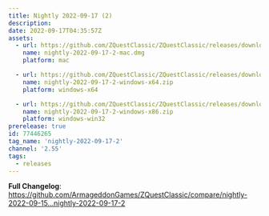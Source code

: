 ```yaml
---
title: Nightly 2022-09-17 (2)
description: 
date: 2022-09-17T04:35:57Z
assets: 
  - url: https://github.com/ZQuestClassic/ZQuestClassic/releases/download/nightly-2022-09-17-2/nightly-2022-09-17-2-mac.dmg
    name: nightly-2022-09-17-2-mac.dmg
    platform: mac

  - url: https://github.com/ZQuestClassic/ZQuestClassic/releases/download/nightly-2022-09-17-2/nightly-2022-09-17-2-windows-x64.zip
    name: nightly-2022-09-17-2-windows-x64.zip
    platform: windows-x64

  - url: https://github.com/ZQuestClassic/ZQuestClassic/releases/download/nightly-2022-09-17-2/nightly-2022-09-17-2-windows-x86.zip
    name: nightly-2022-09-17-2-windows-x86.zip
    platform: windows-win32
prerelease: true
id: 77446265
tag_name: 'nightly-2022-09-17-2'
channel: '2.55'
tags:
  - releases
---
```


**Full Changelog**: https://github.com/ArmageddonGames/ZQuestClassic/compare/nightly-2022-09-15...nightly-2022-09-17-2
